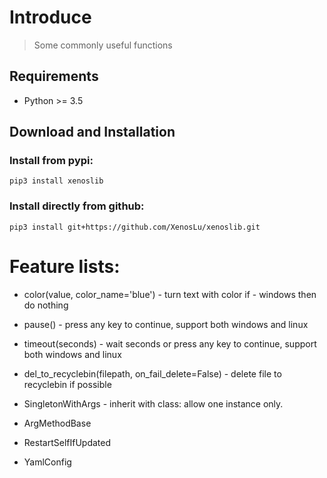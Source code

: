# Introduce
> Some commonly useful functions

## Requirements
- Python >= 3.5

## Download and Installation
### Install from pypi:

    pip3 install xenoslib

### Install directly from github:

    pip3 install git+https://github.com/XenosLu/xenoslib.git

# Feature lists:

- color(value, color_name='blue') - turn text with color if - windows then do nothing
- pause() - press any key to continue, support both windows and linux
- timeout(seconds) - wait seconds or press any key to continue, support both windows and linux

- del_to_recyclebin(filepath, on_fail_delete=False) - delete file to recyclebin if possible

- SingletonWithArgs  - inherit with class: allow one instance only.
- ArgMethodBase
- RestartSelfIfUpdated
- YamlConfig